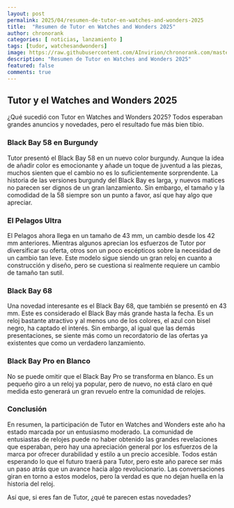 ```yaml
---
layout: post
permalink: 2025/04/resumen-de-tutor-en-watches-and-wonders-2025
title:  "Resumen de Tutor en Watches and Wonders 2025"
author: chronorank
categories: [ noticias, lanzamiento ]
tags: [tudor, watchesandwonders]
image: https://raw.githubusercontent.com/AInvirion/chronorank.com/master/images/posts/20250406080209.png
description: "Resumen de Tutor en Watches and Wonders 2025"
featured: false
comments: true
---
```

## Tutor y el Watches and Wonders 2025

¿Qué sucedió con Tutor en Watches and Wonders 2025? Todos esperaban grandes anuncios y novedades, pero el resultado fue más bien tibio. 

### Black Bay 58 en Burgundy
Tutor presentó el Black Bay 58 en un nuevo color burgundy. Aunque la idea de añadir color es emocionante y añade un toque de juventud a las piezas, muchos sienten que el cambio no es lo suficientemente sorprendente. La historia de las versiones burgundy del Black Bay es larga, y nuevos matices no parecen ser dignos de un gran lanzamiento. Sin embargo, el tamaño y la comodidad de la 58 siempre son un punto a favor, así que hay algo que apreciar.

### El Pelagos Ultra
El Pelagos ahora llega en un tamaño de 43 mm, un cambio desde los 42 mm anteriores. Mientras algunos aprecian los esfuerzos de Tutor por diversificar su oferta, otros son un poco escépticos sobre la necesidad de un cambio tan leve. Este modelo sigue siendo un gran reloj en cuanto a construcción y diseño, pero se cuestiona si realmente requiere un cambio de tamaño tan sutil.

### Black Bay 68
Una novedad interesante es el Black Bay 68, que también se presentó en 43 mm. Este es considerado el Black Bay más grande hasta la fecha. Es un reloj bastante atractivo y al menos uno de los colores, el azul con bisel negro, ha captado el interés. Sin embargo, al igual que las demás presentaciones, se siente más como un recordatorio de las ofertas ya existentes que como un verdadero lanzamiento.

### Black Bay Pro en Blanco
No se puede omitir que el Black Bay Pro se transforma en blanco. Es un pequeño giro a un reloj ya popular, pero de nuevo, no está claro en qué medida esto generará un gran revuelo entre la comunidad de relojes.

### Conclusión
En resumen, la participación de Tutor en Watches and Wonders este año ha estado marcada por un entusiasmo moderado. La comunidad de entusiastas de relojes puede no haber obtenido las grandes revelaciones que esperaban, pero hay una apreciación general por los esfuerzos de la marca por ofrecer durabilidad y estilo a un precio accesible. Todos están esperando lo que el futuro traerá para Tutor, pero este año parece ser más un paso atrás que un avance hacia algo revolucionario. Las conversaciones giran en torno a estos modelos, pero la verdad es que no dejan huella en la historia del reloj.

Así que, si eres fan de Tutor, ¿qué te parecen estas novedades?